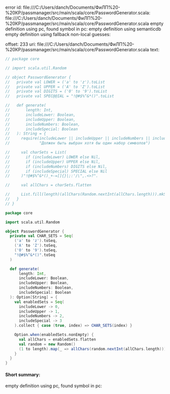 error id: file:///C:/Users/danch/Documents/ФиЛП%20-%20КР/passmanager/src/main/scala/core/PasswordGenerator.scala:
file:///C:/Users/danch/Documents/ФиЛП%20-%20КР/passmanager/src/main/scala/core/PasswordGenerator.scala
empty definition using pc, found symbol in pc: 
empty definition using semanticdb
empty definition using fallback
non-local guesses:

offset: 233
uri: file:///C:/Users/danch/Documents/ФиЛП%20-%20КР/passmanager/src/main/scala/core/PasswordGenerator.scala
text:
```scala
// package core

// import scala.util.Random

// object PasswordGenerator {
//   private val LOWER = ('a' to 'z').toList
//   private val UPPER = ('A' to 'Z').toList
//   private val DIGITS = ('0' to '9').toList
//   private val SPEC@@IAL = "!@#$%^&*()".toList

//   def generate(
//       length: Int,
//       includeLower: Boolean,
//       includeUpper: Boolean,
//       includeNumbers: Boolean,
//       includeSpecial: Boolean
//   ): String = {
//     require(includeLower || includeUpper || includeNumbers || includeSpecial,
//             "Должен быть выбран хотя бы один набор символов")

//     val charSets = List(
//       if (includeLower) LOWER else Nil,
//       if (includeUpper) UPPER else Nil,
//       if (includeNumbers) DIGITS else Nil,
//       if (includeSpecial) SPECIAL else Nil
//     )"!@#$%^&*()_+-=[]{}|;:'/\",.<>?".

//     val allChars = charSets.flatten

//     List.fill(length)(allChars(Random.nextInt(allChars.length))).mkString
//   }
// }

package core

import scala.util.Random

object PasswordGenerator {
  private val CHAR_SETS = Seq(
    ('a' to 'z').toSeq,
    ('A' to 'Z').toSeq,
    ('0' to '9').toSeq,
    "!@#$%^&*()".toSeq
  )

  def generate(
      length: Int,
      includeLower: Boolean,
      includeUpper: Boolean,
      includeNumbers: Boolean,
      includeSpecial: Boolean
  ): Option[String] = {
    val enabledSets = Seq(
      includeLower -> 0,
      includeUpper -> 1,
      includeNumbers -> 2,
      includeSpecial -> 3
    ).collect { case (true, index) => CHAR_SETS(index) }

    Option.when(enabledSets.nonEmpty) {
      val allChars = enabledSets.flatten
      val random = new Random()
      (1 to length).map(_ => allChars(random.nextInt(allChars.length))).mkString
    }
  }
}
```


#### Short summary: 

empty definition using pc, found symbol in pc: 